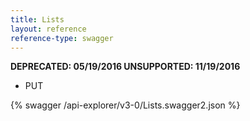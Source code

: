 ```yaml
---
title: Lists
layout: reference
reference-type: swagger
---
```


**DEPRECATED: 05/19/2016 UNSUPPORTED: 11/19/2016**

* PUT

{% swagger /api-explorer/v3-0/Lists.swagger2.json %}
